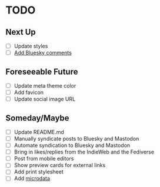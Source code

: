 # TODO

## Next Up
- [ ] Update styles
- [ ] [Add Bluesky comments](https://brittanyellich.com/bluesky-comments-likes/)

## Foreseeable Future
 - [ ] Update meta theme color
 - [ ] Add favicon
 - [ ] Update social image URL

## Someday/Maybe

- [ ] Update README.md
- [ ] Manually syndicate posts to Bluesky and Mastodon
- [ ] Automate syndication to Bluesky and Mastodon
- [ ] Bring in likes/replies from the IndieWeb and the Fediverse
- [ ] Post from mobile editors
- [ ] Show preview cards for external links
- [ ] Add print stylesheet
- [ ] Add [microdata](https://schema.org/docs/gs.html)
